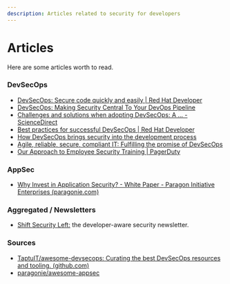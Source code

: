 ```yaml
---
description: Articles related to security for developers
---
```


# Articles

Here are some articles worth to read.

### DevSecOps

* [DevSecOps: Secure code quickly and easily | Red Hat Developer](https://developers.redhat.com/articles/2022/01/27/devsecops-why-you-should-care-and-how-get-started)
* [DevSecOps: Making Security Central To Your DevOps Pipeline](https://spacelift.io/blog/what-is-devsecops)
* [Challenges and solutions when adopting DevSecOps: A … - ScienceDirect](https://www.sciencedirect.com/science/article/pii/S0950584921001543)
* [Best practices for successful DevSecOps | Red Hat Developer](https://developers.redhat.com/articles/2022/06/15/best-practices-successful-devsecops)
* [How DevSecOps brings security into the development process](https://developers.redhat.com/articles/2021/12/01/how-devsecops-brings-security-development-process)
* [Agile, reliable, secure, compliant IT: Fulfilling the promise of DevSecOps](https://www.mckinsey.com/capabilities/mckinsey-digital/our-insights/agile-reliable-secure-compliant-it-fulfilling-the-promise-of-devsecops)
* [Our Approach to Employee Security Training | PagerDuty](https://www.pagerduty.com/blog/security-training-at-pagerduty/)

### AppSec

* [Why Invest in Application Security? - White Paper - Paragon Initiative Enterprises (paragonie.com)](https://paragonie.com/white-paper/2015-why-invest-application-security)

### Aggregated / Newsletters

* [Shift Security Left:](https://shift-security-left.curated.co/) the developer-aware security newsletter.

### Sources

* [TaptuIT/awesome-devsecops: Curating the best DevSecOps resources and tooling. (github.com)](https://github.com/TaptuIT/awesome-devsecops#wikis)
* [paragonie/awesome-appsec](https://github.com/paragonie/awesome-appsec)
